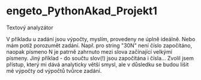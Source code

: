 # engeto_PythonAkad_Projekt1
Textový analyzátor


V příkladu u zadání jsou výpočty, myslím, provedeny ne úplně ideálně. Nebo mám potíž porozumět zadání.
Např. pro string "30N" není číslo započítáno, naopak písmeno N je patrně zahrnuto mezi slova začínající velkými
písmeny. Jiný příklad - do součtu slov(!) jsou započítána i čísla... Zvolil jsem přístup, který mi dává analyticky
větší smysl, ale v důsledku se budou lišit mé výpočty od výpočtů tvůrce zadání.
